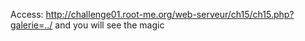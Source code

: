 Access: http://challenge01.root-me.org/web-serveur/ch15/ch15.php?galerie=../ and you will see the magic
